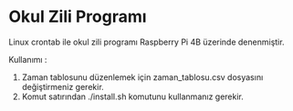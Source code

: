 # Okul Zili Programı
Linux crontab ile okul zili programı Raspberry Pi 4B üzerinde denenmiştir.


Kullanımı :
1. Zaman tablosunu düzenlemek için zaman_tablosu.csv dosyasını değiştirmeniz gerekir.
2. Komut satırından ./install.sh komutunu kullanmanız gerekir.



